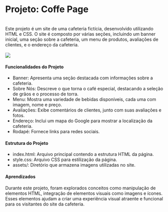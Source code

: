 <h1>Projeto: Coffe Page</h1>
<br>
Este projeto é um site de uma cafeteria fictícia, desenvolvido utilizando HTML e CSS. 
O site é composto por várias seções, incluindo um banner inicial, uma seção sobre a cafeteria, um menu de produtos, avaliações de clientes, e o endereço da cafeteria.
<br>
<br>
<img src="https://github.com/AgathaHert/Coffe-Page/assets/156599612/a4a7855d-93cc-419d-88de-45bde299b34e">
<br>

#### Funcionalidades do Projeto

- Banner: Apresenta uma seção destacada com informações sobre a cafeteria.
- Sobre Nós: Descreve o que torna o café especial, destacando a seleção de grãos e o processo de torra.
- Menu: Mostra uma variedade de bebidas disponíveis, cada uma com imagem, nome e preço.
- Avaliações: Exibe comentários de clientes, junto com suas avaliações e fotos.
- Endereço: Inclui um mapa do Google para mostrar a localização da cafeteria.
- Rodapé: Fornece links para redes sociais.
  
#### Estrutura do Projeto

- index.html: Arquivo principal contendo a estrutura HTML da página.
- style.css: Arquivo CSS para estilização da página.
- assets/: Diretório que armazena imagens utilizadas no site.
  
#### Aprendizados
Durante este projeto, foram explorados conceitos como manipulação de elementos HTML, integração de elementos visuais como imagens e ícones. Esses elementos ajudam a criar uma experiência visual atraente e funcional para os visitantes do site da cafeteria.

